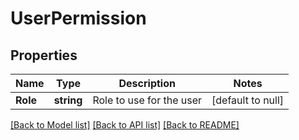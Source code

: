 # UserPermission

## Properties
Name | Type | Description | Notes
------------ | ------------- | ------------- | -------------
**Role** | **string** | Role to use for the user | [default to null]

[[Back to Model list]](../README.md#documentation-for-models) [[Back to API list]](../README.md#documentation-for-api-endpoints) [[Back to README]](../README.md)


